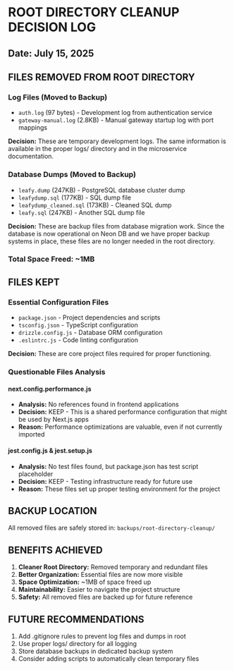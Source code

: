 # ROOT DIRECTORY CLEANUP DECISION LOG

## Date: July 15, 2025

## FILES REMOVED FROM ROOT DIRECTORY

### Log Files (Moved to Backup)
- `auth.log` (97 bytes) - Development log from authentication service
- `gateway-manual.log` (2.8KB) - Manual gateway startup log with port mappings

**Decision:** These are temporary development logs. The same information is available in the proper logs/ directory and in the microservice documentation.

### Database Dumps (Moved to Backup)
- `leafy.dump` (247KB) - PostgreSQL database cluster dump
- `leafydump.sql` (177KB) - SQL dump file
- `leafydump_cleaned.sql` (173KB) - Cleaned SQL dump
- `leafy.sql` (247KB) - Another SQL dump file

**Decision:** These are backup files from database migration work. Since the database is now operational on Neon DB and we have proper backup systems in place, these files are no longer needed in the root directory.

### Total Space Freed: ~1MB

## FILES KEPT

### Essential Configuration Files
- `package.json` - Project dependencies and scripts
- `tsconfig.json` - TypeScript configuration
- `drizzle.config.js` - Database ORM configuration
- `.eslintrc.js` - Code linting configuration

**Decision:** These are core project files required for proper functioning.

### Questionable Files Analysis

#### next.config.performance.js
- **Analysis:** No references found in frontend applications
- **Decision:** KEEP - This is a shared performance configuration that might be used by Next.js apps
- **Reason:** Performance optimizations are valuable, even if not currently imported

#### jest.config.js & jest.setup.js
- **Analysis:** No test files found, but package.json has test script placeholder
- **Decision:** KEEP - Testing infrastructure ready for future use
- **Reason:** These files set up proper testing environment for the project

## BACKUP LOCATION

All removed files are safely stored in:
`backups/root-directory-cleanup/`

## BENEFITS ACHIEVED

1. **Cleaner Root Directory:** Removed temporary and redundant files
2. **Better Organization:** Essential files are now more visible
3. **Space Optimization:** ~1MB of space freed up
4. **Maintainability:** Easier to navigate the project structure
5. **Safety:** All removed files are backed up for future reference

## FUTURE RECOMMENDATIONS

1. Add .gitignore rules to prevent log files and dumps in root
2. Use proper logs/ directory for all logging
3. Store database backups in dedicated backup system
4. Consider adding scripts to automatically clean temporary files